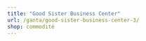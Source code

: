 ```yaml
---
title: "Good Sister Business Center"
url: /ganta/good-sister-business-center-3/
shop: commodité
---
```

